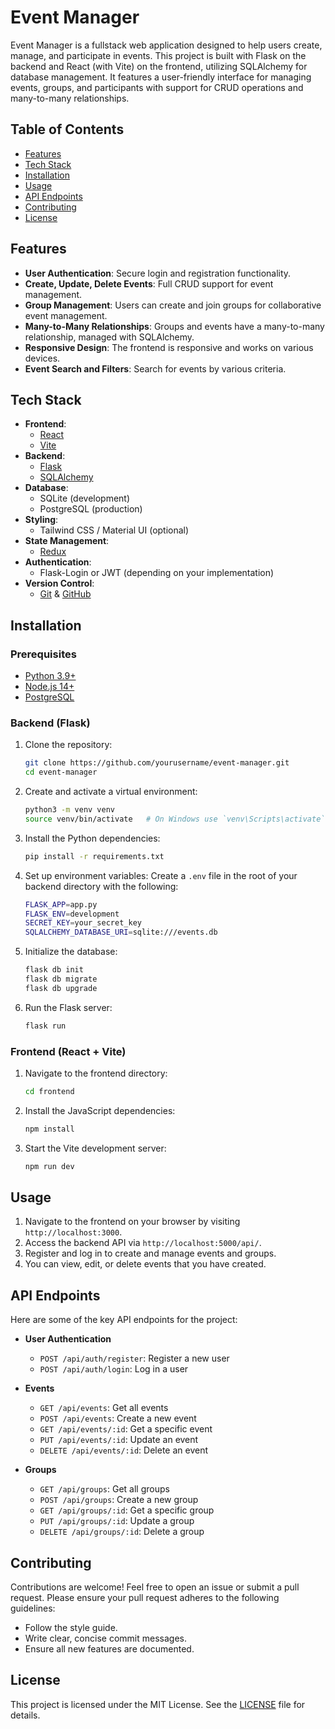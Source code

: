 # Event Manager

Event Manager is a fullstack web application designed to help users create, manage, and participate in events. This project is built with Flask on the backend and React (with Vite) on the frontend, utilizing SQLAlchemy for database management. It features a user-friendly interface for managing events, groups, and participants with support for CRUD operations and many-to-many relationships.

## Table of Contents
- [Features](#features)
- [Tech Stack](#tech-stack)
- [Installation](#installation)
- [Usage](#usage)
- [API Endpoints](#api-endpoints)
- [Contributing](#contributing)
- [License](#license)

## Features
- **User Authentication**: Secure login and registration functionality.
- **Create, Update, Delete Events**: Full CRUD support for event management.
- **Group Management**: Users can create and join groups for collaborative event management.
- **Many-to-Many Relationships**: Groups and events have a many-to-many relationship, managed with SQLAlchemy.
- **Responsive Design**: The frontend is responsive and works on various devices.
- **Event Search and Filters**: Search for events by various criteria.

## Tech Stack
- **Frontend**: 
  - [React](https://reactjs.org/)
  - [Vite](https://vitejs.dev/)
- **Backend**: 
  - [Flask](https://flask.palletsprojects.com/)
  - [SQLAlchemy](https://www.sqlalchemy.org/)
- **Database**: 
  - SQLite (development)
  - PostgreSQL (production)
- **Styling**: 
  - Tailwind CSS / Material UI (optional)
- **State Management**: 
  - [Redux](https://redux.js.org/)
- **Authentication**: 
  - Flask-Login or JWT (depending on your implementation)
- **Version Control**: 
  - [Git](https://git-scm.com/) & [GitHub](https://github.com/)

## Installation

### Prerequisites
- [Python 3.9+](https://www.python.org/downloads/)
- [Node.js 14+](https://nodejs.org/)
- [PostgreSQL](https://www.postgresql.org/download/)

### Backend (Flask)
1. Clone the repository:
    ```bash
    git clone https://github.com/yourusername/event-manager.git
    cd event-manager
    ```

2. Create and activate a virtual environment:
    ```bash
    python3 -m venv venv
    source venv/bin/activate   # On Windows use `venv\Scripts\activate`
    ```

3. Install the Python dependencies:
    ```bash
    pip install -r requirements.txt
    ```

4. Set up environment variables:
    Create a `.env` file in the root of your backend directory with the following:
    ```bash
    FLASK_APP=app.py
    FLASK_ENV=development
    SECRET_KEY=your_secret_key
    SQLALCHEMY_DATABASE_URI=sqlite:///events.db
    ```

5. Initialize the database:
    ```bash
    flask db init
    flask db migrate
    flask db upgrade
    ```

6. Run the Flask server:
    ```bash
    flask run
    ```

### Frontend (React + Vite)
1. Navigate to the frontend directory:
    ```bash
    cd frontend
    ```

2. Install the JavaScript dependencies:
    ```bash
    npm install
    ```

3. Start the Vite development server:
    ```bash
    npm run dev
    ```

## Usage
1. Navigate to the frontend on your browser by visiting `http://localhost:3000`.
2. Access the backend API via `http://localhost:5000/api/`.
3. Register and log in to create and manage events and groups.
4. You can view, edit, or delete events that you have created.

## API Endpoints
Here are some of the key API endpoints for the project:

- **User Authentication**
  - `POST /api/auth/register`: Register a new user
  - `POST /api/auth/login`: Log in a user

- **Events**
  - `GET /api/events`: Get all events
  - `POST /api/events`: Create a new event
  - `GET /api/events/:id`: Get a specific event
  - `PUT /api/events/:id`: Update an event
  - `DELETE /api/events/:id`: Delete an event

- **Groups**
  - `GET /api/groups`: Get all groups
  - `POST /api/groups`: Create a new group
  - `GET /api/groups/:id`: Get a specific group
  - `PUT /api/groups/:id`: Update a group
  - `DELETE /api/groups/:id`: Delete a group

## Contributing
Contributions are welcome! Feel free to open an issue or submit a pull request. Please ensure your pull request adheres to the following guidelines:
- Follow the style guide.
- Write clear, concise commit messages.
- Ensure all new features are documented.

## License
This project is licensed under the MIT License. See the [LICENSE](LICENSE) file for details.

